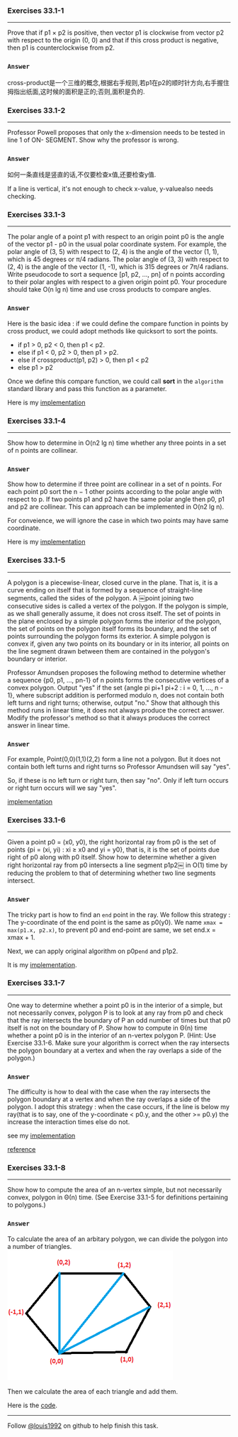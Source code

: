 ### Exercises 33.1-1
***
Prove that if p1 × p2 is positive, then vector p1 is clockwise from vector p2 with respect to the origin (0, 0) and that if this cross product is negative, then p1 is counterclockwise from p2.

### `Answer`

cross-product是一个三维的概念,根据右手规则,若p1在p2的顺时针方向,右手握住拇指出纸面,这时候的面积是正的;否则,面积是负的.


### Exercises 33.1-2
***
Professor Powell proposes that only the x-dimension needs to be tested in line 1 of ON- SEGMENT. Show why the professor is wrong.

### `Answer`
如何一条直线是竖直的话,不仅要检查x值,还要检查y值.

If a line is vertical, it's not enough to check x-value, y-valuealso needs checking.

### Exercises 33.1-3
***
The polar angle of a point p1 with respect to an origin point p0 is the angle of the vector p1 - p0 in the usual polar coordinate system. For example, the polar angle of (3, 5) with respect to (2, 4) is the angle of the vector (1, 1), which is 45 degrees or π/4 radians. The polar angle of (3, 3) with respect to (2, 4) is the angle of the vector (1, -1), which is 315 degrees or 7π/4 radians. Write pseudocode to sort a sequence [p1, p2, ..., pn] of n points according to their polar angles with respect to a given origin point p0. Your procedure should take O(n lg n) time and use cross products to compare angles.

### `Answer`
Here is the basic idea : if we could define the compare function in points by cross product, we could adopt methods like quicksort to sort the points. 

* if p1 > 0, p2 < 0, then p1 < p2.
* else if p1 < 0, p2 > 0, then p1 > p2.
* else if crossproduct(p1, p2) > 0, then p1 < p2
* else p1 > p2

Once we define this compare function, we could call **sort** in the `algorithm` standard library and pass this function as a parameter.

Here is my [implementation](./exercise_code/polarCMP.cpp)

### Exercises 33.1-4
***
Show how to determine in O(n2 lg n) time whether any three points in a set of n points are collinear.

### `Answer`
Show how to determine if three point are collinear in a set of n points. For each point p0 sort the n − 1 other points according to the polar angle with respect to p. If two points p1 and p2 have the same polar angle then p0, p1 and p2 are collinear. This can approach can be implemented in O(n2 lg n).

For conveience, we will ignore the case in which two points may have same coordinate.

Here is my [implementation](./exercise_code/colinear.cpp)

### Exercises 33.1-5
***
A polygon is a piecewise-linear, closed curve in the plane. That is, it is a curve ending on itself that is formed by a sequence of straight-line segments, called the sides of the polygon. A ￼point joining two consecutive sides is called a vertex of the polygon. If the polygon is simple, as we shall generally assume, it does not cross itself. The set of points in the plane enclosed by a simple polygon forms the interior of the polygon, the set of points on the polygon itself forms its boundary, and the set of points surrounding the polygon forms its exterior. A simple polygon is convex if, given any two points on its boundary or in its interior, all points on the line segment drawn between them are contained in the polygon's boundary or interior.

Professor Amundsen proposes the following method to determine whether a sequence {p0, p1, ..., pn-1} of n points forms the consecutive vertices of a convex polygon. Output "yes" if the set {angle pi pi+1 pi+2 : i = 0, 1, ..., n - 1}, where subscript addition is performed modulo n, does not contain both left turns and right turns; otherwise, output "no." Show that although this method runs in linear time, it does not always produce the correct answer. Modify the professor's method so that it always produces the correct answer in linear time.

### `Answer`
For example, Point(0,0)(1,1)(2,2) form a line not a polygon. But it does not contain both left turns and right turns so Professor Amundsen will say "yes".

So, if these is no left turn or right turn, then say "no". Only if left turn occurs or right turn occurs will we say "yes".

[implementation](./exercise_code/convex_polygon.cpp)

### Exercises 33.1-6
***
Given a point p0 = (x0, y0), the right horizontal ray from p0 is the set of points {pi = (xi, yi) : xi ≥ x0 and yi = y0}, that is, it is the set of points due right of p0 along with p0 itself. Show how to determine whether a given right horizontal ray from p0 intersects a line segment p1p2￼ in O(1) time by reducing the problem to that of determining whether two line segments intersect.

### `Answer`
The tricky part is how to find an `end` point in the ray. We follow this strategy : The y-coordinate of the end point is the same as p0(y0). We name `xmax = max(p1.x, p2.x)`, to prevent p0 and end-point are same, we set end.x = xmax + 1.

Next, we can apply original algorithm on p0p`end` and p1p2. 

It is my [implementation](./exercise_code/ray_intersection.cpp).

### Exercises 33.1-7
***
One way to determine whether a point p0 is in the interior of a simple, but not necessarily convex, polygon P is to look at any ray from p0 and check that the ray intersects the boundary of P an odd number of times but that p0 itself is not on the boundary of P. Show how to compute in Θ(n) time whether a point p0 is in the interior of an n-vertex polygon P. (Hint: Use Exercise 33.1-6. Make sure your algorithm is correct when the ray intersects the polygon boundary at a vertex and when the ray overlaps a side of the polygon.)

### `Answer`
The difficulty is how to deal with the case when the ray intersects the polygon boundary at a vertex and when the ray overlaps a side of the polygon. I adopt this strategy : when the case occurs, if the line is below my ray(that is to say, one of the y-coordinate < p0.y, and the other >= p0.y) the increase the interaction times else do not.

see my [implementation](./exercise_code/pointpolygon.cpp)

[reference](http://blog.csdn.net/hjh2005/article/details/9246967)

### Exercises 33.1-8
***
Show how to compute the area of an n-vertex simple, but not necessarily convex, polygon in Θ(n) time. (See Exercise 33.1-5 for definitions pertaining to polygons.)

### `Answer`
To calculate the area of an arbitary polygon, we can divide the polygon into a number of triangles.
![Area](./area.png)

Then we calculate the area of each triangle and add them.

Here is the [code](./exercise_code/area.cpp).

***
Follow [@louis1992](https://github.com/gzc) on github to help finish this task.